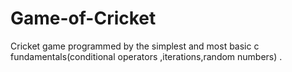 # Game-of-Cricket
Cricket game programmed by the simplest and most basic c fundamentals(conditional operators ,iterations,random numbers) .

